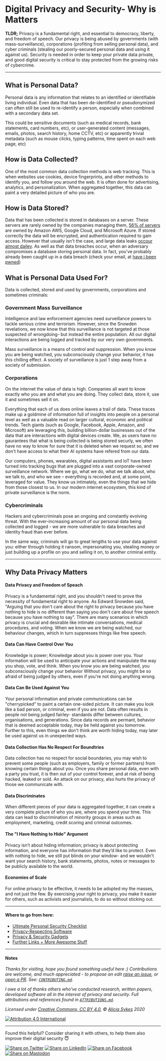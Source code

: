 # Digital Privacy and Security- Why is Matters


**TLDR;** Privacy is a fundamental right, and essential to democracy, liberty, and freedom of speech. Our privacy is being abused by governments (with mass-surveillance), corporations (profiting from selling personal data), and cyber criminals (stealing our poorly-secured personal data and using it against us). Security is needed in order to keep your private data private, and good digital security is critical to stay protected from the growing risks of cybercrime.

----

## What is Personal Data?
Personal data is any information that relates to an identified or identifiable living individual. Even data that has been de-identified or pseudonymized can often still be used to re-identify a person, especially when combined with a secondary data set.

This could be sensitive documents (such as medical records, bank statements, card numbers, etc), or user-generated content (messages, emails, photos, search history, home CCTV, etc) or apparently trivial metadata (such as mouse clicks, typing patterns, time spent on each web page, etc)

## How is Data Collected?
One of the most common data collection methods is web tracking. This is when websites use cookies, device fingerprints, and other methods to identify you, and follow you around the web. It is often done for advertising, analytics, and personalization. When aggregated together, this data can paint a very detailed picture of who you are.

## How is Data Stored?
Data that has been collected is stored in databases on a server. These servers are rarely owned by the companies managing them, [56% of servers](https://www.canalys.com/newsroom/global-cloud-market-Q3-2019) are owned by Amazon AWS, Google Cloud, and Microsoft Azure. If stored correctly the data will be encrypted, and authentication required to gain access. However that usually isn't the case, and large data leaks [occour almost dailey](https://selfkey.org/data-breaches-in-2019/). As well as that data breaches occur, when an adversary compromises a database storing personal data. In fact, you've probably already been caught up in a data breach (check your email, at [have i been pwned](https://haveibeenpwned.com))

## What is Personal Data Used For?

Data is collected, stored and used by governments, corporations and sometimes criminals:

### Government Mass Surveillance
Intelligence and law enforcement agencies need surveillance powers to tackle serious crime and terrorism. However, since the Snowden revelations, we now know that this surveillance is not targeted at those suspected of wrongdoing- but instead the entire population. All our digital interactions are being logged and tracked by our very own governments.

Mass surveillance is a means of control and suppression. When you know you are being watched, you subconsciously change your behavior, it has this chilling effect. A society of surveillance is just 1 step away from a society of submission.

### Corporations
On the internet the value of data is high. Companies all want to know exactly who you are and what you are doing. They collect data, store it, use it and sometimes sell it on.

Everything that each of us does online leaves a trail of data. These traces make up a goldmine of information full of insights into people on a personal level as well as a valuable read on larger cultural, economic and political trends. Tech giants (such as Google, Facebook, Apple, Amazon, and Microsoft) are leveraging this, building billion-dollar businesses out of the data that are interactions with digital devices create. We, as users have no gaurantees that what is being collected is being stored securly, we often have no way to know for sure that it is deleted when we request so, and we don't have access to what their AI systems have refered from our data.

Our computers, phones, wearables, digital assistants and IoT have been turned into tracking bugs that are plugged into a vast corporate-owned surveillance network. Where we go, what we do, what we talk about, who we talk to, and who we see – everything is recorded and, at some point, leveraged for value. They know us intimately, even the things that we hide from those closest to us. In our modern internet ecosystem, this kind of private surveillance is the norm.

### Cybercriminals
Hackers and cybercriminals pose an ongoing and constantly evolving threat. With the ever-increasing amount of our personal data being collected and logged - we are more vulnerable to data breaches and identity fraud than ever before.

In the same way, criminals will go to great lengths to use your data against you: either through holding it ransom, impersonating you, stealing money or just building up a profile on you and selling it on, to another criminal entity.

---

## Why Data Privacy Matters

#### Data Privacy and Freedom of Speach
Privacy is a fundamental right, and you shouldn't need to prove the necessity of fundamental right to anyone. As Edward Snowden said, "Arguing that you don't care about the right to privacy because you have nothing to hide is no different than saying you don't care about free speech because you have nothing to say". There are many scenarios in which privacy is crucial and desirable like intimate conversations, medical procedures, and voting. When we know we are being watched, our behaviour changes, which in turn suppresses things like free speech.

#### Data Can Have Control Over You
Knowledge is power; Knowledge about you is power over you. Your information will be used to anticipate your actions and manipulate the way you shop, vote, and think.
When you know you are being watched, you subconsciously change your behavior
Without privacy, you might be so afraid of being judged by others, even if you're not doing anything wrong.

#### Data Can Be Used Against You
Your personal information and private communications can be "cherrypicked" to paint a certain one-sided picture. It can make you look like a bad person, or criminal, even if you are not. Data often results in people not being judged fairley- standards differ between cultures, organisations, and generations. Since data records are permant, behavior that is deemed acceptable today, may be held against you tomorrow. Further to this, even things we don't think are worth hiding today, may later be used against us in unexpected ways.

#### Data Collection Has No Respect For Boundtries
Data collection has no respect for social boundaries, you may wish to prevent some people (such as employers, family or former partners) from knowing certain things about you. Once you share personal data, even with a party you trust, it is then out of your control forever, and at risk of being hacked, leaked or sold. An attack on our privacy, also hurts the privacy of those we communicate with.

#### Data Discriminates
When different pieces of your data is aggregated together, it can create a very complete picture of who you are, where you spend your time. This data can lead to discrimination of minority groups in areas such as employment, marketing, credit scoring and criminal outcomes.


#### The "I Have Nothing to Hide" Argument
Privacy isn’t about hiding information; privacy is about protecting information, and everyone has information that they’d like to protect. Even with nothing to hide, we still put blinds on your window- and we wouldn't want your search history, bank statements, photos, notes or messages to be publicly available to the world.

#### Economies of Scale
For online privacy to be effective, it needs to be adopted my the masses, and not just the few. By exercising your right to privacy, you make it easier for others, such as activists and journalists, to do so without sticking out.

----

#### Where to go from here:
- [Ultimate Personal Security Checklist](/README.md)
- [Privacy-Respecting Software](/5_Privacy_Respecting_Software.md)
- [Privacy & Security Gadgets](/6_Privacy_and-Security_Gadgets.md)
- [Further Links + More Awesome Stuff](/4_Privacy_And_Security_Links.md)

----

#### Notes

*Thanks for visiting, hope you found something useful here :) Contributions are welcome, and much appreciated - to propose an edit [raise an issue](https://github.com/Lissy93/personal-security-checklist/issues/new/choose), or [open a PR](https://github.com/Lissy93/personal-security-checklist/pull/new/master). See: [`CONTRIBUTING.md`](/.github/CONTRIBUTING.md).*

*I owe a lot of thanks others who've conducted research, written papers, developed software all in the interest of privacy and security. Full attributions and references found in [`ATTRIBUTIONS.md`](/ATTRIBUTIONS.md).*


*Licensed under [Creative Commons, CC BY 4.0](https://creativecommons.org/licenses/by/4.0/), © [Alicia Sykes](https://aliciasykes.com) 2020*

[![Attribution 4.0 International](https://licensebuttons.net/l/by/3.0/88x31.png)](https://github.com/Lissy93/personal-security-checklist/blob/master/LICENSE.md)

----

Found this helpful? Consider sharing it with others, to help them also improve their digital security 😇

[![Share on Twitter](https://img.shields.io/badge/Share-Twitter-17a2f3?style=for-the-badge&logo=Twitter)](http://twitter.com/share?text=Check%20out%20the%20Personal%20Cyber%20Security%20Checklist-%20an%20ultimate%20list%20of%20tips%20for%20protecting%20your%20digital%20security%20and%20privacy%20in%202020%2C%20with%20%40Lissy_Sykes%20%F0%9F%94%90%20%20%F0%9F%9A%80&url=https://github.com/Lissy93/personal-security-checklist)
[![Share on LinkedIn](https://img.shields.io/badge/Share-LinkedIn-0077b5?style=for-the-badge&logo=LinkedIn)](
http://www.linkedin.com/shareArticle?mini=true&url=https://github.com/Lissy93/personal-security-checklist&title=The%20Ultimate%20Personal%20Cyber%20Security%20Checklist&summary=%F0%9F%94%92%20A%20curated%20list%20of%20100%2B%20tips%20for%20protecting%20digital%20security%20and%20privacy%20in%202020&source=https://github.com/Lissy93)
[![Share on Facebook](https://img.shields.io/badge/Share-Facebook-4267b2?style=for-the-badge&logo=Facebook)](https://www.linkedin.com/shareArticle?mini=true&url=https%3A//github.com/Lissy93/personal-security-checklist&title=The%20Ultimate%20Personal%20Cyber%20Security%20Checklist&summary=%F0%9F%94%92%20A%20curated%20list%20of%20100%2B%20tips%20for%20protecting%20digital%20security%20and%20privacy%20in%202020&source=)
[![Share on Mastodon](https://img.shields.io/badge/Share-Mastodon-56a7e1?style=for-the-badge&logo=Mastodon)](https://mastodon.social/web/statuses/new?text=Check%20out%20the%20Ultimate%20Personal%20Cyber%20Security%20Checklist%20by%20%40Lissy93%20on%20%23GitHub%20%20%F0%9F%94%90%20%E2%9C%A8)
